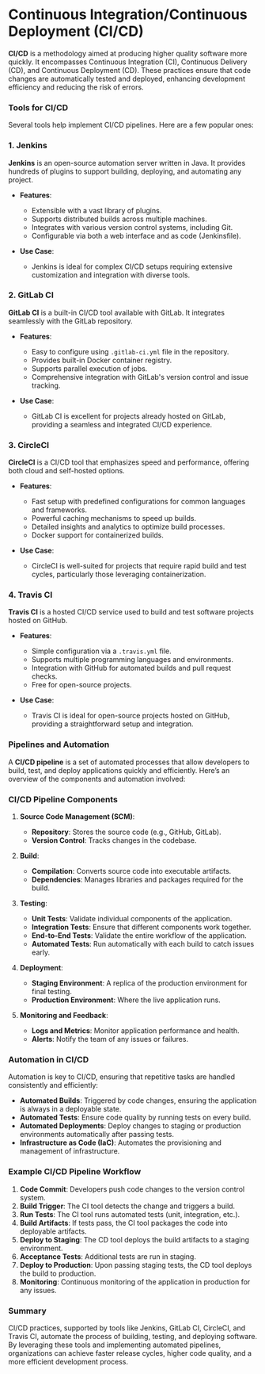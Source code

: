 
<H1>Continuous Integration/Continuous Deployment (CI/CD)</H1>

**CI/CD** is a methodology aimed at producing higher quality software more quickly. It encompasses Continuous Integration (CI), Continuous Delivery (CD), and Continuous Deployment (CD). These practices ensure that code changes are automatically tested and deployed, enhancing development efficiency and reducing the risk of errors.

### Tools for CI/CD

Several tools help implement CI/CD pipelines. Here are a few popular ones:

### 1. Jenkins

**Jenkins** is an open-source automation server written in Java. It provides hundreds of plugins to support building, deploying, and automating any project.

- **Features**:
  - Extensible with a vast library of plugins.
  - Supports distributed builds across multiple machines.
  - Integrates with various version control systems, including Git.
  - Configurable via both a web interface and as code (Jenkinsfile).

- **Use Case**:
  - Jenkins is ideal for complex CI/CD setups requiring extensive customization and integration with diverse tools.

### 2. GitLab CI

**GitLab CI** is a built-in CI/CD tool available with GitLab. It integrates seamlessly with the GitLab repository.

- **Features**:
  - Easy to configure using `.gitlab-ci.yml` file in the repository.
  - Provides built-in Docker container registry.
  - Supports parallel execution of jobs.
  - Comprehensive integration with GitLab's version control and issue tracking.

- **Use Case**:
  - GitLab CI is excellent for projects already hosted on GitLab, providing a seamless and integrated CI/CD experience.

### 3. CircleCI

**CircleCI** is a CI/CD tool that emphasizes speed and performance, offering both cloud and self-hosted options.

- **Features**:
  - Fast setup with predefined configurations for common languages and frameworks.
  - Powerful caching mechanisms to speed up builds.
  - Detailed insights and analytics to optimize build processes.
  - Docker support for containerized builds.

- **Use Case**:
  - CircleCI is well-suited for projects that require rapid build and test cycles, particularly those leveraging containerization.

### 4. Travis CI

**Travis CI** is a hosted CI/CD service used to build and test software projects hosted on GitHub.

- **Features**:
  - Simple configuration via a `.travis.yml` file.
  - Supports multiple programming languages and environments.
  - Integration with GitHub for automated builds and pull request checks.
  - Free for open-source projects.

- **Use Case**:
  - Travis CI is ideal for open-source projects hosted on GitHub, providing a straightforward setup and integration.

### Pipelines and Automation

A **CI/CD pipeline** is a set of automated processes that allow developers to build, test, and deploy applications quickly and efficiently. Here’s an overview of the components and automation involved:

### CI/CD Pipeline Components

1. **Source Code Management (SCM)**:
   - **Repository**: Stores the source code (e.g., GitHub, GitLab).
   - **Version Control**: Tracks changes in the codebase.

2. **Build**:
   - **Compilation**: Converts source code into executable artifacts.
   - **Dependencies**: Manages libraries and packages required for the build.

3. **Testing**:
   - **Unit Tests**: Validate individual components of the application.
   - **Integration Tests**: Ensure that different components work together.
   - **End-to-End Tests**: Validate the entire workflow of the application.
   - **Automated Tests**: Run automatically with each build to catch issues early.

4. **Deployment**:
   - **Staging Environment**: A replica of the production environment for final testing.
   - **Production Environment**: Where the live application runs.

5. **Monitoring and Feedback**:
   - **Logs and Metrics**: Monitor application performance and health.
   - **Alerts**: Notify the team of any issues or failures.

### Automation in CI/CD

Automation is key to CI/CD, ensuring that repetitive tasks are handled consistently and efficiently:

- **Automated Builds**: Triggered by code changes, ensuring the application is always in a deployable state.
- **Automated Tests**: Ensure code quality by running tests on every build.
- **Automated Deployments**: Deploy changes to staging or production environments automatically after passing tests.
- **Infrastructure as Code (IaC)**: Automates the provisioning and management of infrastructure.

### Example CI/CD Pipeline Workflow

1. **Code Commit**: Developers push code changes to the version control system.
2. **Build Trigger**: The CI tool detects the change and triggers a build.
3. **Run Tests**: The CI tool runs automated tests (unit, integration, etc.).
4. **Build Artifacts**: If tests pass, the CI tool packages the code into deployable artifacts.
5. **Deploy to Staging**: The CD tool deploys the build artifacts to a staging environment.
6. **Acceptance Tests**: Additional tests are run in staging.
7. **Deploy to Production**: Upon passing staging tests, the CD tool deploys the build to production.
8. **Monitoring**: Continuous monitoring of the application in production for any issues.

### Summary

CI/CD practices, supported by tools like Jenkins, GitLab CI, CircleCI, and Travis CI, automate the process of building, testing, and deploying software. By leveraging these tools and implementing automated pipelines, organizations can achieve faster release cycles, higher code quality, and a more efficient development process.

